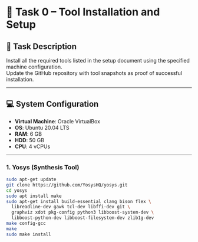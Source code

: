 # 📘 Task 0 – Tool Installation and Setup

## 📑 Task Description
Install all the required tools listed in the setup document using the specified machine configuration.  
Update the GitHub repository with tool snapshots as proof of successful installation.  

***

## 💻 System Configuration
- **Virtual Machine**: Oracle VirtualBox  
- **OS**: Ubuntu 20.04 LTS  
- **RAM**: 6 GB  
- **HDD**: 50 GB  
- **CPU**: 4 vCPUs  

***

### 1. Yosys (Synthesis Tool)

```bash
sudo apt-get update
git clone https://github.com/YosysHQ/yosys.git
cd yosys
sudo apt install make
sudo apt-get install build-essential clang bison flex \
  libreadline-dev gawk tcl-dev libffi-dev git \
  graphviz xdot pkg-config python3 libboost-system-dev \
  libboost-python-dev libboost-filesystem-dev zlib1g-dev
make config-gcc
make
sudo make install

